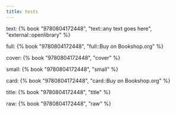 ```yaml
---
title: tests
---
```




text:
{% book "9780804172448", "text::any text goes here", "external::openlibrary" %}

full:
{% book "9780804172448", "full::Buy on Bookshop.org" %}

cover:
{% book "9780804172448", "cover" %}

small:
{% book "9780804172448", "small" %}

card:
{% book "9780804172448", "card::Buy on Bookshop.org" %}

title:
{% book "9780804172448", "title" %}

raw:
{% book "9780804172448", "raw" %}